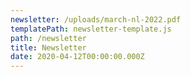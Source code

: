 ```yaml
---
newsletter: /uploads/march-nl-2022.pdf
templatePath: newsletter-template.js
path: /newsletter
title: Newsletter
date: 2020-04-12T00:00:00.000Z
---
```

